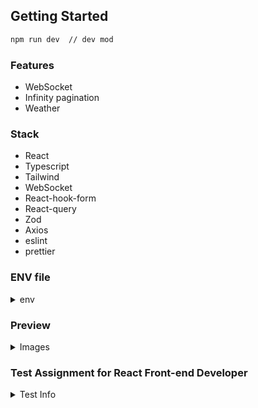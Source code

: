## Getting Started

```bash
npm run dev  // dev mod
```

### Features

* WebSocket
* Infinity pagination
* Weather

### Stack

* React
* Typescript
* Tailwind
* WebSocket
* React-hook-form
* React-query
* Zod
* Axios
* eslint
* prettier

### ENV file

<details><summary>env</summary>

VITE_API_BASE_INFINITY_URL=
VITE_API_BASE_WEATHER_URL=
VITE_API_BASE_WEATHER_IMG_URL=
VITE_API_BASE_SOCKET_URL=

</details>

### Preview

<details><summary>Images</summary>


</details>

### Test Assignment for React Front-end Developer

<details><summary>Test Info</summary>
Тестовое задание:



Задача: Написать TG Mini App.

3 экрана, меню снизу для перехода между экранами
На одном экране будет работать с websocket (https://websocket.org/tools/websocket-echo-server)
На другом выводит погоду или курс ЦБ РФ полученный через API
На третьем экране выводит бесконечную ленту с подгрузкой по кнопке

Код разместить в репозитории. Приложение разместить в Telegram.

На что смотрим:
Лаконичность кода
Работа с компонентами
Router
Работа с сокетами
</details>
